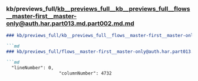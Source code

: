 ### kb/previews_full/kb__previews_full__kb__previews_full__flows__master-first__master-only@auth.har.part013.md.part002.md.md

```md
### kb/previews_full/kb__previews_full__flows__master-first__master-only@auth.har.part013.md.part002.md

```md
### kb/previews_full/flows__master-first__master-only@auth.har.part013.md (part 002)

```md
  "lineNumber": 0,
                    "columnNumber": 4732
    
```

```

```

```
